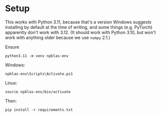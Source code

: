 # Setup

This works with Python 3.11, because that's a version Windows suggests installing by default at the time of writing, and some things (e.g. PyTorch) apparently don't work with 3.12. (It should work with Python 3.10, but won't work with anything older because we use `numpy` 2.1.)

Ensure 

```
python3.11 -m venv npblas-env
```

Windows:
```
npblas-env\Scripts\Activate.ps1
```

Linux:
```
source npblas-env/bin/activate
```

Then:

```
pip install -r requirements.txt
```
